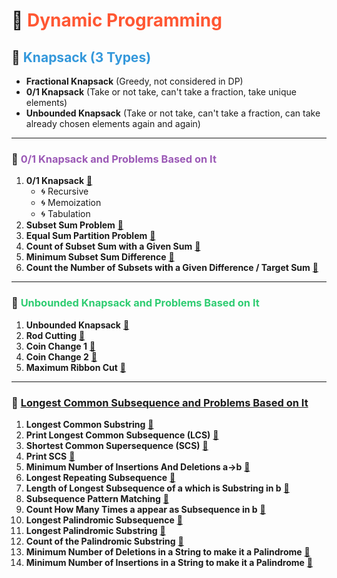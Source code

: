 # 🎯 <span style="color:#FF5733;">Dynamic Programming</span>

## 👜 <span style="color:#3498DB;">Knapsack (3 Types)</span>

- **Fractional Knapsack** (Greedy, not considered in DP)
- **0/1 Knapsack** (Take or not take, can't take a fraction, take unique elements)
- **Unbounded Knapsack** (Take or not take, can't take a fraction, can take already chosen elements again and again)

---

### 🎒 <span style="color:#9B59B6;">0/1 Knapsack and Problems Based on It</span>

1. **0/1 Knapsack** [🔗](https://github.com/shashwatw/DSA/blob/master/Dynamic%20Programming/0-1-Knapsack.cpp)
   - 🌀 Recursive
   - 🌀 Memoization
   - 🌀 Tabulation
2. **Subset Sum Problem** [🔗](https://github.com/shashwatw/DSA/blob/master/Dynamic%20Programming/Subset-sum-problem.cpp)
3. **Equal Sum Partition Problem** [🔗](https://github.com/shashwatw/DSA/blob/master/Dynamic%20Programming/LC-416-Partition-equal-subset-sum.cpp)
4. **Count of Subset Sum with a Given Sum** [🔗](https://github.com/shashwatw/DSA/blob/master/Dynamic%20Programming/count-of-subsets-Perfect-Sum-Problem.cpp)
5. **Minimum Subset Sum Difference** [🔗](https://github.com/shashwatw/DSA/blob/master/Dynamic%20Programming/Minimum-sum-partition.cpp)
6. **Count the Number of Subsets with a Given Difference / Target Sum** [🔗](https://github.com/shashwatw/DSA/blob/master/Dynamic%20Programming/Partitions-with-given-difference.cpp)

---

### 🎒 <span style="color:#2ECC71;">Unbounded Knapsack and Problems Based on It</span>

1. **Unbounded Knapsack** [🔗](https://github.com/shashwatw/DSA/blob/master/Dynamic%20Programming/unbounded-knapsack.cpp)
2. **Rod Cutting** [🔗](https://github.com/shashwatw/DSA/blob/master/Dynamic%20Programming/Rod-cutting.cpp)
3. **Coin Change 1** [🔗](https://github.com/shashwatw/DSA/blob/master/Dynamic%20Programming/Coin-Changs-I.cpp)
4. **Coin Change 2** [🔗](https://github.com/shashwatw/DSA/blob/master/Dynamic%20Programming/Coin-Change-II-Min-Num-of-coins.cpp)
5. **Maximum Ribbon Cut** [🔗](https://github.com/shashwatw/DSA/blob/master/Dynamic%20Programming/max-ways-to-cut-ribbon.cpp)

---

### 📏 <span style="color:#E74C3C;">[Longest Common Subsequence and Problems Based on It](https://github.com/shashwatw/DSA/blob/master/Dynamic%20Programming/length-of-longest-common-subsequence.cpp)</span>

1. **Longest Common Substring** [🔗](https://github.com/shashwatw/DSA/blob/master/Dynamic%20Programming/longest-common-substring.cpp)
2. **Print Longest Common Subsequence (LCS)** [🔗](https://github.com/shashwatw/DSA/blob/master/Dynamic%20Programming/)
3. **Shortest Common Supersequence (SCS)** [🔗](https://github.com/shashwatw/DSA/blob/master/Dynamic%20Programming/shortest-common-supersequence.cpp)
4. **Print SCS** [🔗](https://github.com/shashwatw/DSA/blob/master/Dynamic%20Programming/LC-1092-print-shortest-common-supersequence.cpp)
5. **Minimum Number of Insertions And Deletions a->b** [🔗](https://github.com/shashwatw/DSA/blob/master/Dynamic%20Programming/min-number-of-insertions-and-deletions.cpp)
6. **Longest Repeating Subsequence** [🔗](https://github.com/shashwatw/DSA/blob/master/Dynamic%20Programming/longest-repeating-subsequence.cpp)
7. **Length of Longest Subsequence of a which is Substring in b** [🔗](https://github.com/shashwatw/DSA/blob/master/Dynamic%20Programming/length-of-longest-subsequence.cpp)
8. **Subsequence Pattern Matching** [🔗](https://github.com/shashwatw/DSA/blob/master/Dynamic%20Programming/LC-392-Is-subsequence.cpp)
9. **Count How Many Times a appear as Subsequence in b** [🔗](https://github.com/shashwatw/DSA/blob/master/Dynamic%20Programming/)
10. **Longest Palindromic Subsequence** [🔗](https://github.com/shashwatw/DSA/blob/master/Dynamic%20Programming/LC-516-Longest-palindromic-sequence.cpp)
11. **Longest Palindromic Substring** [🔗](https://github.com/shashwatw/DSA/blob/master/Dynamic%20Programming/)
12. **Count of the Palindromic Substring** [🔗](https://github.com/shashwatw/DSA/blob/master/Dynamic%20Programming/)
13. **Minimum Number of Deletions in a String to make it a Palindrome** [🔗](https://github.com/shashwatw/DSA/blob/master/Dynamic%20Programming/min-number-of-deletions.cpp)
14. **Minimum Number of Insertions in a String to make it a Palindrome** [🔗](https://github.com/shashwatw/DSA/blob/master/Dynamic%20Programming/LC-1312-Min-insertion-steps-to-make-string-palindrome.cpp)
